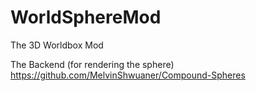 # WorldSphereMod
The 3D Worldbox Mod

The Backend (for rendering the sphere) https://github.com/MelvinShwuaner/Compound-Spheres
